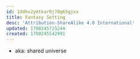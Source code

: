 ```yaml
---
id: 1ddkv2ymtkar0j70g65gjxx
title: Fantasy Setting
desc: 'Attribution-ShareAlike 4.0 International'
updated: 1700245725244
created: 1700245542991
---
```


- aka: shared universe